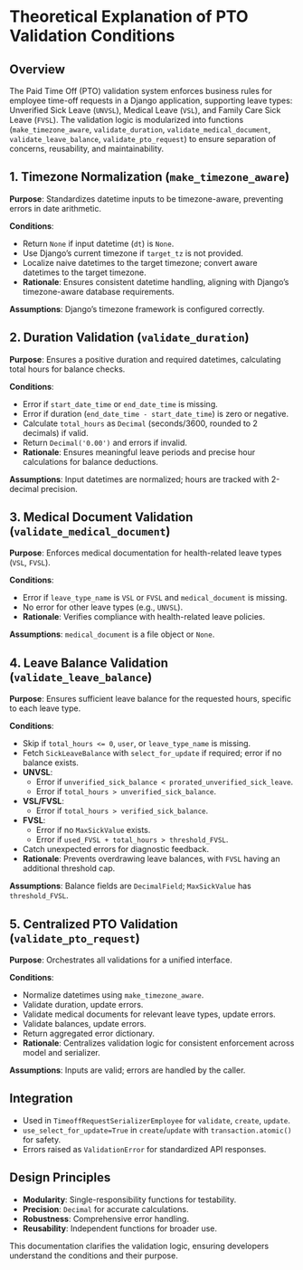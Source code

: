 # Theoretical Explanation of PTO Validation Conditions

## Overview
The Paid Time Off (PTO) validation system enforces business rules for employee time-off requests in a Django application, supporting leave types: Unverified Sick Leave (`UNVSL`), Medical Leave (`VSL`), and Family Care Sick Leave (`FVSL`). The validation logic is modularized into functions (`make_timezone_aware`, `validate_duration`, `validate_medical_document`, `validate_leave_balance`, `validate_pto_request`) to ensure separation of concerns, reusability, and maintainability.

## 1. Timezone Normalization (`make_timezone_aware`)

**Purpose**: Standardizes datetime inputs to be timezone-aware, preventing errors in date arithmetic.

**Conditions**:
- Return `None` if input datetime (`dt`) is `None`.
- Use Django’s current timezone if `target_tz` is not provided.
- Localize naive datetimes to the target timezone; convert aware datetimes to the target timezone.
- **Rationale**: Ensures consistent datetime handling, aligning with Django’s timezone-aware database requirements.

**Assumptions**: Django’s timezone framework is configured correctly.

## 2. Duration Validation (`validate_duration`)

**Purpose**: Ensures a positive duration and required datetimes, calculating total hours for balance checks.

**Conditions**:
- Error if `start_date_time` or `end_date_time` is missing.
- Error if duration (`end_date_time - start_date_time`) is zero or negative.
- Calculate `total_hours` as `Decimal` (seconds/3600, rounded to 2 decimals) if valid.
- Return `Decimal('0.00')` and errors if invalid.
- **Rationale**: Ensures meaningful leave periods and precise hour calculations for balance deductions.

**Assumptions**: Input datetimes are normalized; hours are tracked with 2-decimal precision.

## 3. Medical Document Validation (`validate_medical_document`)

**Purpose**: Enforces medical documentation for health-related leave types (`VSL`, `FVSL`).

**Conditions**:
- Error if `leave_type_name` is `VSL` or `FVSL` and `medical_document` is missing.
- No error for other leave types (e.g., `UNVSL`).
- **Rationale**: Verifies compliance with health-related leave policies.

**Assumptions**: `medical_document` is a file object or `None`.

## 4. Leave Balance Validation (`validate_leave_balance`)

**Purpose**: Ensures sufficient leave balance for the requested hours, specific to each leave type.

**Conditions**:
- Skip if `total_hours <= 0`, `user`, or `leave_type_name` is missing.
- Fetch `SickLeaveBalance` with `select_for_update` if required; error if no balance exists.
- **UNVSL**:
  - Error if `unverified_sick_balance < prorated_unverified_sick_leave`.
  - Error if `total_hours > unverified_sick_balance`.
- **VSL/FVSL**:
  - Error if `total_hours > verified_sick_balance`.
- **FVSL**:
  - Error if no `MaxSickValue` exists.
  - Error if `used_FVSL + total_hours > threshold_FVSL`.
- Catch unexpected errors for diagnostic feedback.
- **Rationale**: Prevents overdrawing leave balances, with `FVSL` having an additional threshold cap.

**Assumptions**: Balance fields are `DecimalField`; `MaxSickValue` has `threshold_FVSL`.

## 5. Centralized PTO Validation (`validate_pto_request`)

**Purpose**: Orchestrates all validations for a unified interface.

**Conditions**:
- Normalize datetimes using `make_timezone_aware`.
- Validate duration, update errors.
- Validate medical documents for relevant leave types, update errors.
- Validate balances, update errors.
- Return aggregated error dictionary.
- **Rationale**: Centralizes validation logic for consistent enforcement across model and serializer.

**Assumptions**: Inputs are valid; errors are handled by the caller.

## Integration
- Used in `TimeoffRequestSerializerEmployee` for `validate`, `create`, `update`.
- `use_select_for_update=True` in `create`/`update` with `transaction.atomic()` for safety.
- Errors raised as `ValidationError` for standardized API responses.

## Design Principles
- **Modularity**: Single-responsibility functions for testability.
- **Precision**: `Decimal` for accurate calculations.
- **Robustness**: Comprehensive error handling.
- **Reusability**: Independent functions for broader use.

This documentation clarifies the validation logic, ensuring developers understand the conditions and their purpose.